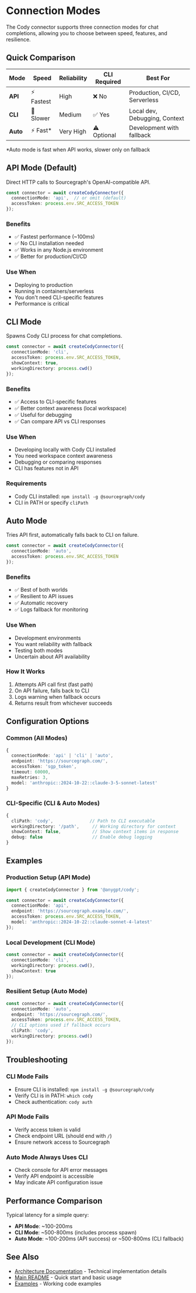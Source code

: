 # Connection Modes

The Cody connector supports three connection modes for chat completions, allowing you to choose between speed, features, and resilience.

## Quick Comparison

| Mode | Speed | Reliability | CLI Required | Best For |
|------|-------|-------------|--------------|----------|
| **API** | ⚡ Fastest | High | ❌ No | Production, CI/CD, Serverless |
| **CLI** | 🐢 Slower | Medium | ✅ Yes | Local dev, Debugging, Context |
| **Auto** | ⚡ Fast* | Very High | ⚠️ Optional | Development with fallback |

*Auto mode is fast when API works, slower only on fallback

## API Mode (Default)

Direct HTTP calls to Sourcegraph's OpenAI-compatible API.

```typescript
const connector = await createCodyConnector({
  connectionMode: 'api',  // or omit (default)
  accessToken: process.env.SRC_ACCESS_TOKEN
});
```

### Benefits
- ✅ Fastest performance (~100ms)
- ✅ No CLI installation needed
- ✅ Works in any Node.js environment
- ✅ Better for production/CI/CD

### Use When
- Deploying to production
- Running in containers/serverless
- You don't need CLI-specific features
- Performance is critical

## CLI Mode

Spawns Cody CLI process for chat completions.

```typescript
const connector = await createCodyConnector({
  connectionMode: 'cli',
  accessToken: process.env.SRC_ACCESS_TOKEN,
  showContext: true,
  workingDirectory: process.cwd()
});
```

### Benefits
- ✅ Access to CLI-specific features
- ✅ Better context awareness (local workspace)
- ✅ Useful for debugging
- ✅ Can compare API vs CLI responses

### Use When
- Developing locally with Cody CLI installed
- You need workspace context awareness
- Debugging or comparing responses
- CLI has features not in API

### Requirements
- Cody CLI installed: `npm install -g @sourcegraph/cody`
- CLI in PATH or specify `cliPath`

## Auto Mode

Tries API first, automatically falls back to CLI on failure.

```typescript
const connector = await createCodyConnector({
  connectionMode: 'auto',
  accessToken: process.env.SRC_ACCESS_TOKEN
});
```

### Benefits
- ✅ Best of both worlds
- ✅ Resilient to API issues
- ✅ Automatic recovery
- ✅ Logs fallback for monitoring

### Use When
- Development environments
- You want reliability with fallback
- Testing both modes
- Uncertain about API availability

### How It Works
1. Attempts API call first (fast path)
2. On API failure, falls back to CLI
3. Logs warning when fallback occurs
4. Returns result from whichever succeeds

## Configuration Options

### Common (All Modes)

```typescript
{
  connectionMode: 'api' | 'cli' | 'auto',
  endpoint: 'https://sourcegraph.com/',
  accessToken: 'sgp_token',
  timeout: 60000,
  maxRetries: 3,
  model: 'anthropic::2024-10-22::claude-3-5-sonnet-latest'
}
```

### CLI-Specific (CLI & Auto Modes)

```typescript
{
  cliPath: 'cody',              // Path to CLI executable
  workingDirectory: '/path',     // Working directory for context
  showContext: false,            // Show context items in response
  debug: false                   // Enable debug logging
}
```

## Examples

### Production Setup (API Mode)
```typescript
import { createCodyConnector } from '@anygpt/cody';

const connector = await createCodyConnector({
  connectionMode: 'api',
  endpoint: 'https://sourcegraph.example.com/',
  accessToken: process.env.SRC_ACCESS_TOKEN,
  model: 'anthropic::2024-10-22::claude-sonnet-4-latest'
});
```

### Local Development (CLI Mode)
```typescript
const connector = await createCodyConnector({
  connectionMode: 'cli',
  workingDirectory: process.cwd(),
  showContext: true
});
```

### Resilient Setup (Auto Mode)
```typescript
const connector = await createCodyConnector({
  connectionMode: 'auto',
  endpoint: 'https://sourcegraph.com/',
  accessToken: process.env.SRC_ACCESS_TOKEN,
  // CLI options used if fallback occurs
  cliPath: 'cody',
  workingDirectory: process.cwd()
});
```

## Troubleshooting

### CLI Mode Fails
- Ensure CLI is installed: `npm install -g @sourcegraph/cody`
- Verify CLI is in PATH: `which cody`
- Check authentication: `cody auth`

### API Mode Fails
- Verify access token is valid
- Check endpoint URL (should end with `/`)
- Ensure network access to Sourcegraph

### Auto Mode Always Uses CLI
- Check console for API error messages
- Verify API endpoint is accessible
- May indicate API configuration issue

## Performance Comparison

Typical latency for a simple query:

- **API Mode**: ~100-200ms
- **CLI Mode**: ~500-800ms (includes process spawn)
- **Auto Mode**: ~100-200ms (API success) or ~500-800ms (CLI fallback)

## See Also

- [Architecture Documentation](./ARCHITECTURE.md) - Technical implementation details
- [Main README](../README.md) - Quick start and basic usage
- [Examples](../examples/connection-modes.ts) - Working code examples
